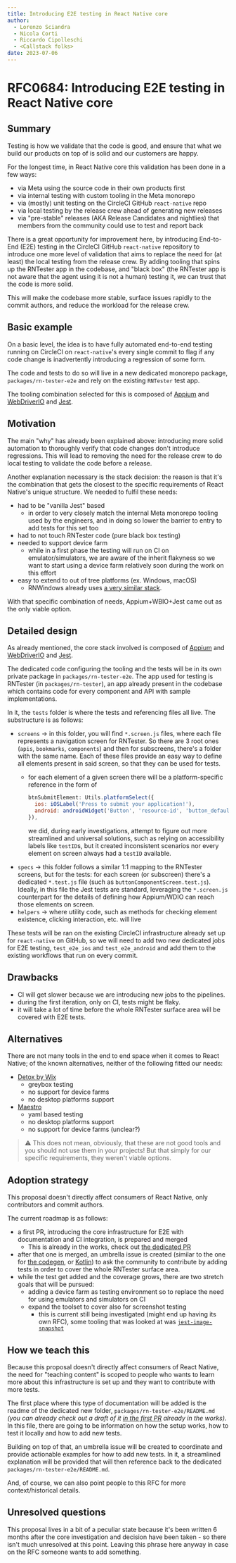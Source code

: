 ```yaml
---
title: Introducing E2E testing in React Native core
author:
  - Lorenzo Sciandra
  - Nicola Corti
  - Riccardo Cipolleschi
  - <Callstack folks>
date: 2023-07-06
---
```


# RFC0684: Introducing E2E testing in React Native core

## Summary

Testing is how we validate that the code is good, and ensure that what we build our products on top of is solid and our customers are happy.

For the longest time, in React Native core this validation has been done in a few ways:

- via Meta using the source code in their own products first
- via internal testing with custom tooling in the Meta monorepo
- via (mostly) unit testing on the CircleCI GitHub `react-native` repo
- via local testing by the release crew ahead of generating new releases
- via "pre-stable" releases (AKA Release Candidates and nightlies) that members from the community could use to test and report back

There is a great opportunity for improvement here, by introducing End-to-End (E2E) testing in the CircleCI GitHub `react-native` repository to introduce one more level of validation that aims to replace the need for (at least) the local testing from the release crew. By adding tooling that spins up the RNTester app in the codebase, and "black box" (the RNTester app is not aware that the agent using it is not a human) testing it, we can trust that the code is more solid.

This will make the codebase more stable, surface issues rapidly to the commit authors, and reduce the workload for the release crew.

## Basic example

On a basic level, the idea is to have fully automated end-to-end testing running on CircleCI on `react-native`'s every single commit to flag if any code change is inadvertently introducing a regression of some form.

The code and tests to do so will live in a new dedicated monorepo package, `packages/rn-tester-e2e` and rely on the existing `RNTester` test app.

The tooling combination selected for this is composed of [Appium](https://appium.io/) and [WebDriverIO](https://webdriver.io/) and [Jest](https://jestjs.io/).

## Motivation

The main "why" has already been explained above: introducing more solid automation to thoroughly verify that code changes don't introduce regressions. This will lead to removing the need for the release crew to do local testing to validate the code before a release.

Another explanation necessary is the stack decision: the reason is that it's the combination that gets the closest to the specific requirements of React Native's unique structure. We needed to fulfil these needs:

- had to be "vanilla Jest" based
  - in order to very closely match the internal Meta monorepo tooling used by the engineers, and in doing so lower the barrier to entry to add tests for this set too
- had to not touch RNTester code (pure black box testing)
- needed to support device farm
  - while in a first phase the testing will run on CI on emulator/simulators, we are aware of the inherit flakyness so we want to start using a device farm relatively soon during the work on this effort
- easy to extend to out of tree platforms (ex. Windows, macOS)
  - RNWindows already uses [a very similar stack](https://github.com/microsoft/react-native-windows/blob/main/docs/e2e-testing.md).

With that specific combination of needs, Appium+WBIO+Jest came out as the only viable option.

## Detailed design

As already mentioned, the core stack involved is composed of [Appium](https://appium.io/) and [WebDriverIO](https://webdriver.io/) and [Jest](https://jestjs.io/).

The dedicated code configuring the tooling and the tests will be in its own private package in `packages/rn-tester-e2e`. The app used for testing is RNTester (in `packages/rn-tester`), an app already present in the codebase which contains code for every component and API with sample implementations.

In it, the `tests` folder is where the tests and referencing files all live. The substructure is as follows:

- `screens` -> in this folder, you will find `*.screen.js` files, where each file represents a navigation screen for RNTester. So there are 3 root ones (`apis`, `bookmarks`, `components`) and then for subscreens, there's a folder with the same name. Each of these files provide an easy way to define all elements present in said screen, so that they can be used for tests.
  - for each element of a given screen there will be a platform-specific reference in the form of

    ```js
    btnSubmitElement: Utils.platformSelect({
      ios: iOSLabel('Press to submit your application!'),
      android: androidWidget('Button', 'resource-id', 'button_default_styling'),
    }),
    ```

    we did, during early investigations, attempt to figure out more streamlined and universal solutions, such as relying on accessibility labels like `testID`s, but it created inconsistent scenarios nor every element on screen always had a `testID` available.
- `specs` -> this folder follows a similar 1:1 mapping to the RNTester screens, but for the tests: for each screen (or subscreen) there's a dedicated `*.test.js` file (such as `buttonComponentScreen.test.js`). Ideally, in this file the Jest tests are standard, leveraging the `*.screen.js` counterpart for the details of defining how Appium/WDIO can reach those elements on screen.
- `helpers` -> where utility code, such as methods for checking element existence, clicking interaction, etc. will live

These tests will be ran on the existing CircleCI infrastructure already set up for `react-native` on GitHub, so we will need to add two new dedicated jobs for E2E testing, `test_e2e_ios` and `test_e2e_android` and add them to the existing workflows that run on every commit.

## Drawbacks

- CI will get slower because we are introducing new jobs to the pipelines.
- during the first iteration, only on CI, tests might be flaky.
- it will take a lot of time before the whole RNTester surface area will be covered with E2E tests.

## Alternatives

There are not many tools in the end to end space when it comes to React Native; of the known alternatives, neither of the following fitted our needs:

- [Detox by Wix](https://github.com/wix/Detox)
  - greybox testing
  - no support for device farms
  - no desktop platforms support
- [Maestro](https://github.com/mobile-dev-inc/maestro)
  - yaml based testing
  - no desktop platforms support
  - no support for device farms (unclear?)

> ⚠️ This does not mean, obviously, that these are not good tools and you should not use them in your projects! But that simply for our specific requirements, they weren't viable options.

## Adoption strategy

This proposal doesn't directly affect consumers of React Native, only contributors and commit authors.

The current roadmap is as follows:

- a first PR, introducing the core infrastructure for E2E with documentation and CI integration, is prepared and merged
  - This is already in the works, check out [the dedicated PR](https://github.com/facebook/react-native/pull/36267)
- after that one is merged, an umbrella issue is created (similar to the one for [the codegen](https://github.com/facebook/react-native/issues/34872), or [Kotlin](https://github.com/facebook/react-native/issues/37708)) to ask the community to contribute by adding tests in order to cover the whole RNTester surface area.
- while the test get added and the coverage grows, there are two stretch goals that will be pursued:
  - adding a device farm as testing environment so to replace the need for using emulators and simulators on CI
  - expand the toolset to cover also for screenshot testing
    - this is current still being investigated (might end up having its own RFC), some tooling that was looked at was [`jest-image-snapshot`](https://github.com/americanexpress/jest-image-snapshot)

## How we teach this

Because this proposal doesn't directly affect consumers of React Native, the need for "teaching content" is scoped to people who wants to learn more about this infrastructure is set up and they want to contribute with more tests.

The first place where this type of documentation will be added is the readme of the dedicated new folder, `packages/rn-tester-e2e/README.md` _(you can already check out a draft of it [in the first PR](https://github.com/mateuszm22/react-native/blob/k+m/new-rn-tester-E2E/packages/rn-tester-e2e/README.md) already in the works)_. In this file, there are going to be information on how the setup works, how to test it locally and how to add new tests.

Building on top of that, an umbrella issue will be created to coordinate and provide actionable examples for how to add new tests. In it, a streamlined explanation will be provided that will then reference back to the dedicated `packages/rn-tester-e2e/README.md`.

And, of course, we can also point people to this RFC for more context/historical details.

## Unresolved questions

This proposal lives in a bit of a peculiar state because it's been written 6 months after the core investigation and decision have been taken - so there isn't much unresolved at this point. Leaving this phrase here anyway in case on the RFC someone wants to add something.
